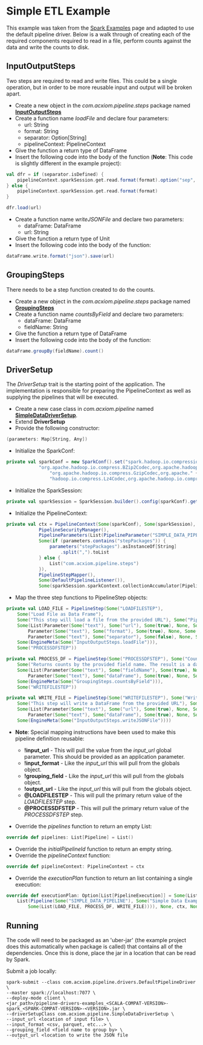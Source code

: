 # Simple ETL Example
This example was taken from the [Spark Examples](http://spark.apache.org/examples.html) page and adapted to use the 
default pipeline driver. Below is a walk through of creating each of the required components required to read in a file,
perform counts against the data and write the counts to disk.

## InputOutputSteps
Two steps are required to read and write files. This could be a single operation, but in order to be more reusable input
and output will be broken apart.

* Create a new object in the *com.acxiom.pipeline.steps* package named [**InputOutputSteps**](src/main/scala/com/acxiom/pipeline/steps/InputOutputSteps.scala)
* Create a function name *loadFile* and declare four parameters:
	* url: String
	* format: String
	* separator: Option[String]
	* pipelineContext: PipelineContext
* Give the function a return type of DataFrame
* Insert the following code into the body of the function (**Note**: This code is slightly different in the example project):

```scala
val dfr = if (separator.isDefined) {
	pipelineContext.sparkSession.get.read.format(format).option("sep", separator.get.toCharArray.head)
} else {
	pipelineContext.sparkSession.get.read.format(format)
}

dfr.load(url)
```
	
* Create a function name *writeJSONFile* and declare two parameters:
	* dataFrame: DataFrame
	* url: String
* Give the function a return type of Unit
* Insert the following code into the body of the function:

```scala
dataFrame.write.format("json").save(url)
```

## GroupingSteps
There needs to be a step function created to do the counts.

* Create a new object in the *com.acxiom.pipeline.steps* package named [**GroupingSteps**](src/main/scala/com/acxiom/pipeline/steps/GroupingSteps.scala)
* Create a function name *countsByField* and declare two parameters:
	* dataFrame: DataFrame
	* fieldName: String
* Give the function a return type of DataFrame
* Insert the following code into the body of the function:

```scala
dataFrame.groupBy(fieldName).count()
```

## DriverSetup
The *DriverSetup* trait is the starting point of the application. The implementation is responsible for preparing the
PipelineContext as well as supplying the pipelines that will be executed.

* Create a new case class in *com.acxiom.pipeline* named [**SimpleDataDriverSetup**](src/main/scala/com/acxiom/pipeline/SimpleDataDriverSetup.scala).
* Extend **DriverSetup**
* Provide the following constructor:

```scala
(parameters: Map[String, Any])
```
* Initialize the SparkConf:

```scala
private val sparkConf = new SparkConf().set("spark.hadoop.io.compression.codecs",
			"org.apache.hadoop.io.compress.BZip2Codec,org.apache.hadoop.io.compress.DeflateCodec," +
				"org.apache.hadoop.io.compress.GzipCodec,org.apache." +
				"hadoop.io.compress.Lz4Codec,org.apache.hadoop.io.compress.SnappyCodec")
```
* Initialize the SparkSession:

```scala
private val sparkSession = SparkSession.builder().config(sparkConf).getOrCreate()
```
* Initialize the PipelineContext:

```scala
private val ctx = PipelineContext(Some(sparkConf), Some(sparkSession), Some(parameters),
			PipelineSecurityManager(),
			PipelineParameters(List(PipelineParameter("SIMPLE_DATA_PIPELINE", Map[String, Any]()))),
			Some(if (parameters.contains("stepPackages")) {
				parameters("stepPackages").asInstanceOf[String]
					.split(",").toList
			} else {
				List("com.acxiom.pipeline.steps")
			}),
			PipelineStepMapper(),
			Some(DefaultPipelineListener()),
			Some(sparkSession.sparkContext.collectionAccumulator[PipelineStepMessage]("stepMessages")))
```
* Map the three step functions to PipelineStep objects:

```scala
private val LOAD_FILE = PipelineStep(Some("LOADFILESTEP"),
	Some("Load File as Data Frame"),
	Some("This step will load a file from the provided URL"), Some("Pipeline"),
	Some(List(Parameter(Some("text"), Some("url"), Some(true), None, Some("!input_url")),
		Parameter(Some("text"), Some("format"), Some(true), None, Some("!input_format")),
		Parameter(Some("text"), Some("separator"), Some(false), None, Some("!input_separator")))),
	Some(EngineMeta(Some("InputOutputSteps.loadFile"))),
	Some("PROCESSDFSTEP"))

private val PROCESS_DF = PipelineStep(Some("PROCESSDFSTEP"), Some("Counts By Field"),
	Some("Returns counts by the provided field name. The result is a data frame."), Some("Pipeline"),
	Some(List(Parameter(Some("text"), Some("fieldName"), Some(true), None, Some("!grouping_field")),
		Parameter(Some("text"), Some("dataFrame"), Some(true), None, Some("@LOADFILESTEP")))),
	Some(EngineMeta(Some("GroupingSteps.countsByField"))),
	Some("WRITEFILESTEP"))

private val WRITE_FILE = PipelineStep(Some("WRITEFILESTEP"), Some("Write Data Frame to a json file"),
	Some("This step will write a DataFrame from the provided URL"), Some("Pipeline"),
	Some(List(Parameter(Some("text"), Some("url"), Some(true), None, Some("!output_url")),
		Parameter(Some("text"), Some("dataFrame"), Some(true), None, Some("@PROCESSDFSTEP")))),
	Some(EngineMeta(Some("InputOutputSteps.writeJSONFile"))))
```

* **Note**: Special mapping instructions have been used to make this pipeline definition reusable:
	* **!input_url** - This will pull the value from the *input_url* global parameter. This should be provided as an 
application parameter.
	* **!input_format** - Like the *input_url* this will pull from the globals object.
	* **!grouping_field** - Like the *input_url* this will pull from the globals object.
	* **!output_url** - Like the *input_url* this will pull from the globals object.
	* **@LOADFILESTEP** - This will pull the primary return value of the *LOADFILESTEP* step.
	* **@PROCESSDFSTEP** - This will pull the primary return value of the *PROCESSDFSTEP* step.

* Override the *pipelines* function to return an empty List:

```scala
override def pipelines: List[Pipeline] = List()
```
* Override the *initialPipelineId* function to return an empty string.
* Override the *pipelineContext* function:

```scala
override def pipelineContext: PipelineContext = ctx
``` 
	
* Override the *executionPlan* function to return an list containing a single execution:

```scala
override def executionPlan: Option[List[PipelineExecution]] = Some(List(PipelineExecution("0",
	List(Pipeline(Some("SIMPLE_DATA_PIPELINE"), Some("Simple Data Example"),
		Some(List(LOAD_FILE, PROCESS_DF, WRITE_FILE)))), None, ctx, None)))
``` 

## Running
The code will need to be packaged as an 'uber-jar' (the example project does this automatically when package is called) 
that contains all of the dependencies. Once this is done, place the jar in a location that can be read by Spark.

Submit a job locally:

```
spark-submit --class com.acxiom.pipeline.drivers.DefaultPipelineDriver \
--master spark://localhost:7077 \
--deploy-mode client \
<jar_path>/pipeline-drivers-examples_<SCALA-COMPAT-VERSION>-spark_<SPARK-COMPAT-VERSION>-<VERSION>.jar \
--driverSetupClass com.acxiom.pipeline.SimpleDataDriverSetup \
--input_url <location of input file> \
--input_format <csv, parquet, etc...> \
--grouping_field <field name to group by> \
--output_url <location to write the JSON file
	```
